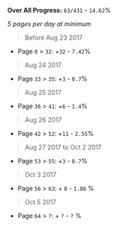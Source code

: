 **Over All Progress:** `63/431` - `14.62`%

*5 pages per day at minimum*

> Before Aug 23 2017
  * Page `0` > `32`: +`32` - `7.42`%
> Aug 24 2017
  * Page `33` > `35`: +`3` - `0.7`%
> Aug 25 2017
  * Page `36` > `41`: +`6` - `1.4`%
> Aug 26 2017
  * Page `42` > `52`: +`11` - `2.55`%
> Aug 27 2017 to Oct 2 2017
  * Page `53` > `55`: +`3` - `0.7`%
> Oct 3 2017
  * Page `56` >  `63`: + `8` - `1.86` %
> Oct 5 2017
  * Page `64` >  `?`: + `?` - `?` %
